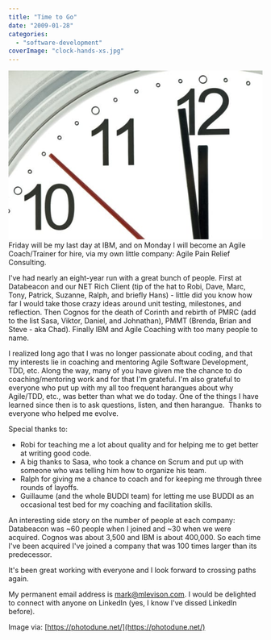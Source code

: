 ```yaml
---
title: "Time to Go"
date: "2009-01-28"
categories: 
  - "software-development"
coverImage: "clock-hands-xs.jpg"
---
```


![clock hands- image licensed from Photodune](images/clock-hands-xs.jpg) Friday will be my last day at IBM, and on Monday I will become an Agile Coach/Trainer for hire, via my own little company: Agile Pain Relief Consulting.

I've had nearly an eight-year run with a great bunch of people. First at Databeacon and our NET Rich Client (tip of the hat to Robi, Dave, Marc, Tony, Patrick, Suzanne, Ralph, and briefly Hans) - little did you know how far I would take those crazy ideas around unit testing, milestones, and reflection. Then Cognos for the death of Corinth and rebirth of PMRC (add to the list Sasa, Viktor, Daniel, and Johnathan), PMMT (Brenda, Brian and Steve - aka Chad). Finally IBM and Agile Coaching with too many people to name.

I realized long ago that I was no longer passionate about coding, and that my interests lie in coaching and mentoring Agile Software Development, TDD, etc. Along the way, many of you have given me the chance to do coaching/mentoring work and for that I'm grateful. I'm also grateful to everyone who put up with my all too frequent harangues about why Agile/TDD, etc., was better than what we do today. One of the things I have learned since then is to ask questions, listen, and then harangue.  Thanks to everyone who helped me evolve.

Special thanks to:

- Robi for teaching me a lot about quality and for helping me to get better at writing good code.
- A big thanks to Sasa, who took a chance on Scrum and put up with someone who was telling him how to organize his team.
- Ralph for giving me a chance to coach and for keeping me through three rounds of layoffs.
- Guillaume (and the whole BUDDI team) for letting me use BUDDI as an occasional test bed for my coaching and facilitation skills.

An interesting side story on the number of people at each company: Databeacon was ~60 people when I joined and ~30 when we were acquired. Cognos was about 3,500 and IBM is about 400,000. So each time I've been acquired I've joined a company that was 100 times larger than its predecessor.

It's been great working with everyone and I look forward to crossing paths again.

My permanent email address is [mark@mlevison.com](mailto:mark@mlevison.com). I would be delighted to connect with anyone on LinkedIn (yes, I know I've dissed LinkedIn before).

Image via: [https://photodune.net/](https://photodune.net/)
